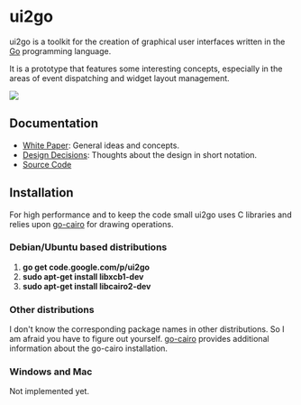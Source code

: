 # ui2go

ui2go is a toolkit for the creation of graphical user
interfaces written in the [Go](http://golang.org/) programming language.

It is a prototype that features some
interesting concepts, especially in the areas of event
dispatching and widget layout management.

![](http://www.projectory.de/ui2go/paint-small.png)


## Documentation

* [White Paper](https://github.com/yogischogi/ui2go/blob/master/doc/whitepaper/whitepaper.pdf?raw=true): General ideas and concepts.
* [Design Decisions](https://github.com/yogischogi/ui2go/blob/master/doc/designdecisions/designdecisions.pdf?raw=true): Thoughts about the design in short notation. 
* [Source Code](http://godoc.org/github.com/yogischogi/ui2go)


## Installation

For high performance and to keep the code small ui2go uses
C libraries and relies upon [go-cairo](https://github.com/ungerik/go-cairo)
for drawing operations.

### Debian/Ubuntu based distributions

1. **go get code.google.com/p/ui2go**
2. **sudo apt-get install libxcb1-dev**
3. **sudo apt-get install libcairo2-dev**

### Other distributions

I don't know the corresponding package names in other
distributions. So I am afraid you have to figure out
yourself. [go-cairo](https://github.com/ungerik/go-cairo)
provides additional information about the go-cairo
installation.

### Windows and Mac

Not implemented yet. 

